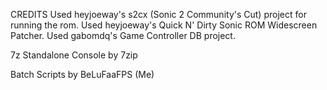 CREDITS
Used heyjoeway's s2cx (Sonic 2 Community's Cut) project for running the rom.
Used heyjoeway's Quick N' Dirty Sonic ROM Widescreen Patcher.
Used gabomdq's Game Controller DB project.

7z Standalone Console by 7zip

Batch Scripts by BeLuFaaFPS (Me)
